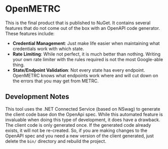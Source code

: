 # OpenMETRC

This is the final product that is published to NuGet. It contains several features that do not come out of the box with an OpenAPI code generator. These features include:

* **Credential Management**: Just make life easier when maintaining what credentials work with which state.
* **Rate Limiting**: While not perfect, it is much better than nothing. Writing your own rate limiter with the rules required is not the most Google-able thing.
* **State/Endpoint Validation**: Not every state has every endpoint. OpenMETRC knows what endpoints work where and will cut down on the errors that you may get from METRC.

## Development Notes

This tool uses the .NET Connected Service (based on NSwag) to generate the client code base don the OpenApi spec. While this automated feature is invaluable when doing this type of development, it does have a drawback. The client code is only generated once. If the generated code already exists, it will not be re-created. So, if you are making changes to the OpenAPI spec and you need a new version of the client generated, just delete the `bin/` directory and rebuild the project.
